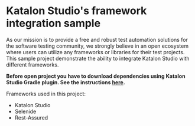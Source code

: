# Katalon Studio's framework integration sample

As our mission is to provide a free and robust test automation solutions for the software testing community, 
we strongly believe in an open ecosystem where users can utilize any frameworks or libraries for their test projects.
This sample project demonstrate the ability to integrate Katalon Studio with different frameworks.

**Before open project you have to download dependencies using Katalon Studio Gradle plugin.
See the instructions [here](https://github.com/katalon-studio/gradle-plugin).**

Frameworks used in this project:
* Katalon Studio
* Selenide
* Rest-Assured
